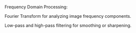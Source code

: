Frequency Domain Processing:

Fourier Transform for analyzing image frequency components.

Low-pass and high-pass filtering for smoothing or sharpening.
